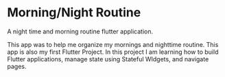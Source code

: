 # Morning/Night Routine
 A night time and morning routine flutter application.
 
 
 This app was to help me organize my mornings and nighttime routine.
 This app is also my first Flutter Project.
 In this project I am learning how to build Flutter applications, manage state using Stateful WIdgets, and navigate pages.

